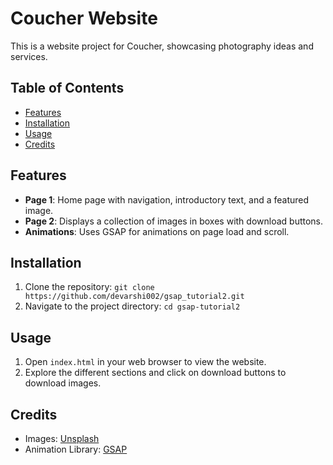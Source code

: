 # Coucher Website

This is a website project for Coucher, showcasing photography ideas and services.

## Table of Contents

- [Features](#features)
- [Installation](#installation)
- [Usage](#usage)
- [Credits](#credits)

## Features

- **Page 1**: Home page with navigation, introductory text, and a featured image.
- **Page 2**: Displays a collection of images in boxes with download buttons.
- **Animations**: Uses GSAP for animations on page load and scroll.

## Installation

1. Clone the repository: `git clone https://github.com/devarshi002/gsap_tutorial2.git`
2. Navigate to the project directory: `cd gsap-tutorial2`

## Usage

1. Open `index.html` in your web browser to view the website.
2. Explore the different sections and click on download buttons to download images.

## Credits

- Images: [Unsplash](https://unsplash.com/)
- Animation Library: [GSAP](https://greensock.com/gsap/)

